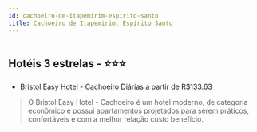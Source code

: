 ```yaml
---
id: cachoeiro-de-itapemirim-espirito-santo
title: Cachoeiro de Itapemirim, Espírito Santo
---
```


<center><img src="https://novo-hu.s3.amazonaws.com/reservas/ota/prod/hotel/2429/hotel_20170719161349.jpg" alt="" /></center>


## Hotéis 3 estrelas - ⭐️⭐️⭐️

-    [Bristol Easy Hotel - Cachoeiro													](https://www.hurb.com/hoteis/cachoeiro-de-itapemirim/bristol-easy-hotel-cachoeiro-OMN-5632?cmp=18055) Diárias a partir de R$133.63
   > O Bristol Easy Hotel - Cachoeiro é um hotel moderno, de categoria econômico e possui apartamentos projetados para serem práticos, confortáveis e com a melhor relação custo benefício.
